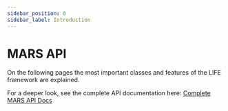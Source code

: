 ```yaml
---
sidebar_position: 0
sidebar_label: Introduction
---
```


# MARS API

On the following pages the most important classes and features of the LIFE framework are explained.

For a deeper look, see the complete API documentation here: [Complete MARS API Docs](/docfx/)